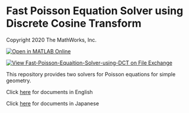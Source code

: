 # Fast Poisson Equation Solver using Discrete Cosine Transform
Copyright 2020 The MathWorks, Inc.

[![Open in MATLAB Online](https://www.mathworks.com/images/responsive/global/open-in-matlab-online.svg)](https://matlab.mathworks.com/open/github/v1?repo=mathworks/Fast-Poisson-Equation-Solver-using-DCT)

[![View Fast-Poisson-Equaition-Solver-using-DCT on File Exchange](https://www.mathworks.com/matlabcentral/images/matlab-file-exchange.svg)](https://jp.mathworks.com/matlabcentral/fileexchange/74162-fast-poisson-equation-solver-using-dct)

This repository provides two solvers for Poisson equations for simple geometry.

Click [here](doc/README_EN.md) for documents in English

Click [here](doc/README_JP.md) for documents in Japanese
